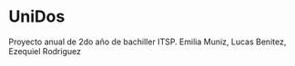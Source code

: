 # UniDos
Proyecto anual de 2do año de bachiller ITSP. Emilia Muniz, Lucas Benitez, Ezequiel Rodriguez
